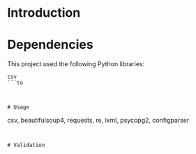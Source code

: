 # Introduction



# Dependencies
This project used the following Python libraries:
```
csv
```to



# Usage

```
csv, beautifulsoup4, requests, re, lxml, psycopg2, configparser
```


# Validation


